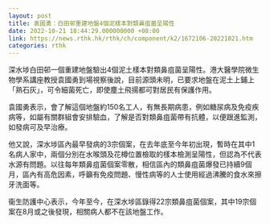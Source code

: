 ```yaml
---
layout: post
title: 袁國勇：白田邨重建地盤4個泥樣本對類鼻疽菌呈陽性
date: 2022-10-21 18:44:29.000000000 +08:00
link: https://news.rthk.hk/rthk/ch/component/k2/1672106-20221021.htm
categories: rthk
---
```


深水埗白田邨一個重建地盤驗出4個泥土樣本對類鼻疽菌呈陽性。港大醫學院微生物學系講座教授袁國勇到場視察後說，目前源頭未明，已要求地盤在泥土上鋪上「熟石灰」，可令細菌死亡，即使塵土飛揚都可對居民有保護作用。

袁國勇表示，會了解這個地盤約150名工人，有無長期病患，例如糖尿病及免疫疾病等，如屬有關群組會安排驗血，了解是否對類鼻疽菌帶有抗體，以便跟進監測，如發病可及早治療。

他又說，深水埗區內最早發病的3宗個案，在去年底至今年初出現，暫時在其中1名病人家中，兩個分別在水喉頭及花樽位置檢取的樣本檢測呈陽性，但認為不代表水源有問題。以往每年類鼻疽菌個案零散，相信區內的類鼻疽菌爆發已持續9個月，區內有高危因素，呼籲有免疫問題、慢性病等的人士使用經過沸騰的食水來擦牙洗面等。

衞生防護中心表示，今年至今，在深水埗區錄得22宗類鼻疽菌個案，其中19宗個案在8月或之後發現，相關病人都不在該地盤工作。
